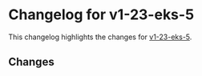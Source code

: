# Changelog for v1-23-eks-5

This changelog highlights the changes for [v1-23-eks-5](https://github.com/aws/eks-distro/tree/v1-23-eks-5).

## Changes

